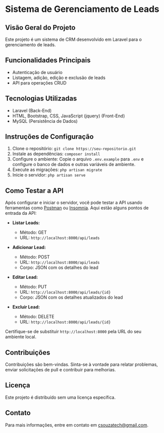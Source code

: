 # Sistema de Gerenciamento de Leads

## Visão Geral do Projeto
Este projeto é um sistema de CRM desenvolvido em Laravel para o gerenciamento de leads.

## Funcionalidades Principais
- Autenticação de usuário
- Listagem, adição, edição e exclusão de leads
- API para operações CRUD

## Tecnologias Utilizadas
- Laravel (Back-End)
- HTML, Bootstrap, CSS, JavaScript (jquery) (Front-End)
- MySQL (Persistência de Dados)

## Instruções de Configuração
1. Clone o repositório: `git clone https://seu-repositorio.git`
2. Instale as dependências: `composer install`
3. Configure o ambiente: Copie o arquivo `.env.example` para `.env` e configure o banco de dados e outras variáveis de ambiente.
4. Execute as migrações: `php artisan migrate`
5. Inicie o servidor: `php artisan serve`

## Como Testar a API
Após configurar e iniciar o servidor, você pode testar a API usando ferramentas como [Postman](https://www.postman.com/) ou [Insomnia](https://insomnia.rest/). Aqui estão alguns pontos de entrada da API:

- **Listar Leads:**
  - Método: GET
  - URL: `http://localhost:8000/api/leads`

- **Adicionar Lead:**
  - Método: POST
  - URL: `http://localhost:8000/api/leads`
  - Corpo: JSON com os detalhes do lead

- **Editar Lead:**
  - Método: PUT
  - URL: `http://localhost:8000/api/leads/{id}`
  - Corpo: JSON com os detalhes atualizados do lead

- **Excluir Lead:**
  - Método: DELETE
  - URL: `http://localhost:8000/api/leads/{id}`

Certifique-se de substituir `http://localhost:8000` pela URL do seu ambiente local.

## Contribuições
Contribuições são bem-vindas. Sinta-se à vontade para relatar problemas, enviar solicitações de pull e contribuir para melhorias.

## Licença
Este projeto é distribuído sem uma licença específica.

## Contato
Para mais informações, entre em contato em [csouzatech@gmail.com](mailto:csouzatech@gmail.com).

